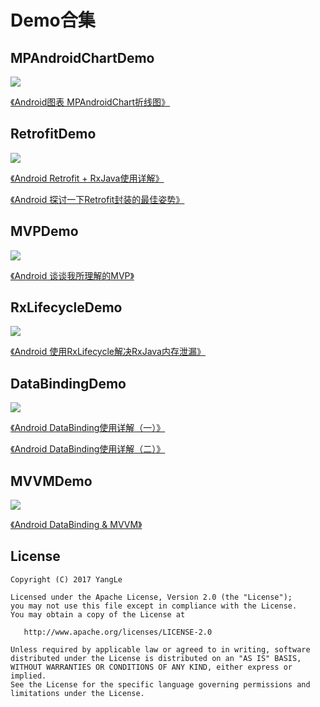 # Demo合集

## MPAndroidChartDemo

[![](https://img.shields.io/badge/APK%20download-1.79M-green.svg)](https://github.com/alidili/Demos/raw/master/MPAndroidChartDemo/MPAndroidChartDemo.apk)

[《Android图表 MPAndroidChart折线图》](http://blog.csdn.net/kong_gu_you_lan/article/details/53634368)

## RetrofitDemo

[![](https://img.shields.io/badge/APK%20download-1.93M-green.svg)](https://github.com/alidili/Demos/raw/master/RetrofitDemo/RetrofitDemo.apk)

[《Android Retrofit + RxJava使用详解》](http://blog.csdn.net/kong_gu_you_lan/article/details/73504345)

[《Android 探讨一下Retrofit封装的最佳姿势》](http://blog.csdn.net/kong_gu_you_lan/article/details/73733922)

## MVPDemo

[![](https://img.shields.io/badge/APK%20download-2.35M-green.svg)](https://github.com/alidili/Demos/raw/master/MVPDemo/MVPDemo.apk)

[《Android 谈谈我所理解的MVP》](http://blog.csdn.net/kong_gu_you_lan/article/details/73848719)

## RxLifecycleDemo

[![](https://img.shields.io/badge/APK%20download-2.09M-green.svg)](https://github.com/alidili/Demos/raw/master/RxLifecycleDemo/RxLifecycleDemo.apk)

[《Android 使用RxLifecycle解决RxJava内存泄漏》](http://blog.csdn.net/kong_gu_you_lan/article/details/74469041)

## DataBindingDemo

[![](https://img.shields.io/badge/APK%20download-1.83M-green.svg)](https://github.com/alidili/Demos/raw/master/DataBindingDemo/DataBindingDemo.apk)

[《Android DataBinding使用详解（一）》](http://blog.csdn.net/kong_gu_you_lan/article/details/75628465)

[《Android DataBinding使用详解（二）》](http://blog.csdn.net/kong_gu_you_lan/article/details/76020050)

## MVVMDemo

[![](https://img.shields.io/badge/APK%20download-2.46M-green.svg)](https://github.com/alidili/Demos/raw/master/MVVMDemo/MVVMDemo.apk)

[《Android DataBinding & MVVM》](http://blog.csdn.net/kong_gu_you_lan/article/details/76906630)

## License

```
Copyright (C) 2017 YangLe

Licensed under the Apache License, Version 2.0 (the "License");
you may not use this file except in compliance with the License.
You may obtain a copy of the License at

   http://www.apache.org/licenses/LICENSE-2.0

Unless required by applicable law or agreed to in writing, software
distributed under the License is distributed on an "AS IS" BASIS,
WITHOUT WARRANTIES OR CONDITIONS OF ANY KIND, either express or implied.
See the License for the specific language governing permissions and
limitations under the License.
```